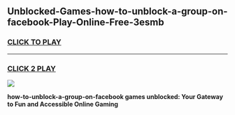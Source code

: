 
## Unblocked-Games-how-to-unblock-a-group-on-facebook-Play-Online-Free-3esmb
<h3>
<a href="https://premium76.site?title=how-to-unblock-a-group-on-facebook&ref=26A">CLICK TO PLAY</a></h3>
<hr>

<h3>
<a href="https://premium76.site?title=how-to-unblock-a-group-on-facebook&ref=26A">CLICK 2 PLAY</a>
  
</h3>

<a href="https://premium76.site?title=how-to-unblock-a-group-on-facebook&ref=26A"><img src="https://clearcache.store/games.png"></a>


**how-to-unblock-a-group-on-facebook games unblocked: Your Gateway to Fun and Accessible Online Gaming**
